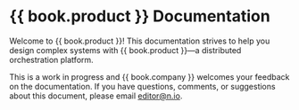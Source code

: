 # {{ book.product }} Documentation

Welcome to {{ book.product }}! This documentation strives to help you design complex systems with {{ book.product }}—a distributed orchestration platform.

This is a work in progress and {{ book.company }} welcomes your feedback on the documentation. If you have questions, comments, or suggestions about this document, please email [editor@n.io](mailto:editor@n.io).
